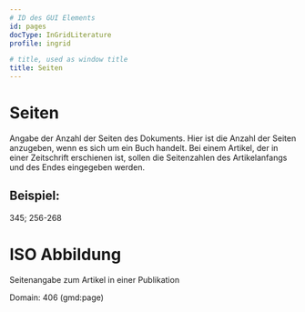 ```yaml
---
# ID des GUI Elements
id: pages
docType: InGridLiterature
profile: ingrid

# title, used as window title
title: Seiten
---
```


# Seiten

Angabe der Anzahl der Seiten des Dokuments. Hier ist die Anzahl der Seiten anzugeben, wenn es sich um ein Buch handelt. Bei einem Artikel, der in einer Zeitschrift erschienen ist, sollen die Seitenzahlen des Artikelanfangs und des Endes eingegeben werden.

## Beispiel:

345; 256-268

# ISO Abbildung

Seitenangabe zum Artikel in einer Publikation

Domain: 406 (gmd:page)
